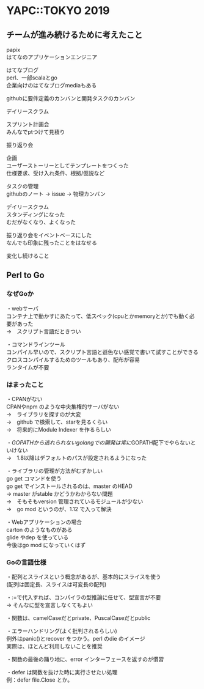 # YAPC::TOKYO 2019

## チームが進み続けるために考えたこと
papix  
はてなのアプリケーションエンジニア  

はてなブログ  
  perl、一部scalaとgo  
企業向けのはてなブログmediaもある  

githubに要件定義のカンバンと開発タスクのカンバン

デイリースクラム  

スプリント計画会  
  みんなでptつけて見積り  

振り返り会  

企画  
  ユーザーストーリーとしてテンプレートをつくった  
  仕様要求、受け入れ条件、根拠/仮説など

タスクの管理  
  githubのノート → issue  →  物理カンバン

デイリースクラム  
  スタンディングになった  
  むだがなくなり、よくなった

振り返り会をイベントベースにした  
  なんでも印象に残ったことをはなせる  

変化し続けること

## Perl to Go
### なぜGoか  
・webサーバ  
コンテナ上で動かすにあたって、低スペック(cpuとかmemoryとか)でも動く必要があった  
→　スクリプト言語だときつい  

・コマンドラインツール  
コンパイル早いので、スクリプト言語と遜色ない感覚で書いて試すことができる  
クロスコンパイルするためのツールもあり、配布が容易  
ランタイムが不要  

### はまったこと
・CPANがない  
CPANやnpm のような中央集権的サーバがない  
→　ライブラリを探すのが大変  
→　github で検索して、starを見るくらい  
→　将来的にModule Indexer を作るらしい  

・$GOPATH から逃れられない
golang での開発は常に$GOPATH配下でやらないといけない  
→　1.8以降はデフォルトのパスが設定されるようになった  

・ライブラリの管理が方法がむずかしい  
go get コマンドを使う  
go get でインストールされるのは、master のHEAD  
→  master がstable かどうかわからない問題  
→　そもそもversion 管理されているモジュールが少ない  
→　go mod というのが、1.12 で入って解決  

・Webアプリケーションの場合  
carton のようなものがある  
glide やdep を使っている  
今後はgo mod になっていくはず

### Goの言語仕様
・配列とスライスという概念があるが、基本的にスライスを使う  
(配列は固定長、スライスは可変長の配列)  

・:=で代入すれば、コンパイラの型推論に任せて、型宣言が不要  
→ そんなに型を宣言しなくてもよい  
 
・関数は、camelCaseだとprivate、PuscalCaseだとpublic  
 
・エラーハンドリング(よく批判されるらしい)  
  例外はpanic()とrecover をつかう。perl のdie のイメージ  
  実際は、ほとんど利用しないことを推奨  

・関数の最後の踊り地に、error インターフェースを返すのが慣習  

・defer は関数を抜けた時に実行させたい処理  
例：defer file.Close とか。  
  
